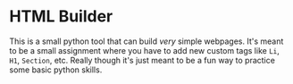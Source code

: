# HTML Builder

This is a small python tool that can build _very_ simple webpages. It's meant to be a small assignment where
you have to add new custom tags like `Li`, `H1`, `Section`, etc. Really though it's just meant to be a fun
way to practice some basic python skills.
